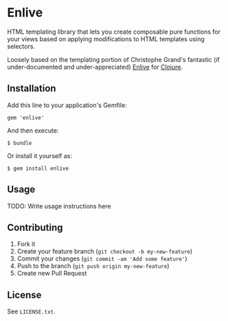 # Enlive

HTML templating library that lets you create composable pure functions
for your views based on applying modifications to HTML templates using selectors.

Loosely based on the templating portion of Christophe Grand's
fantastic (if under-documented and under-appreciated) [Enlive](https://github.com/cgrand/enlive) for [Clojure](http://clojure.org).

## Installation

Add this line to your application's Gemfile:

    gem 'enlive'

And then execute:

    $ bundle

Or install it yourself as:

    $ gem install enlive

## Usage

TODO: Write usage instructions here

## Contributing

1. Fork it
2. Create your feature branch (`git checkout -b my-new-feature`)
3. Commit your changes (`git commit -am 'Add some feature'`)
4. Push to the branch (`git push origin my-new-feature`)
5. Create new Pull Request

## License

See `LICENSE.txt`.
